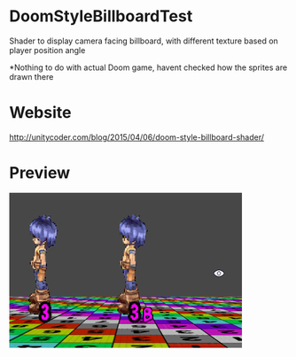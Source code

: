 # DoomStyleBillboardTest
Shader to display camera facing billboard, with different texture based on player position angle

*Nothing to do with actual Doom game, havent checked how the sprites are drawn there

# Website
http://unitycoder.com/blog/2015/04/06/doom-style-billboard-shader/

# Preview
![gif](https://raw.githubusercontent.com/unitycoder/GitImageDump/master/gifs/doom_billboard_sprites.gif)
